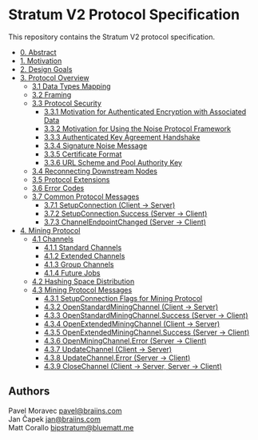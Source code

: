 # Stratum V2 Protocol Specification
This repository contains the Stratum V2 protocol specification.

- [0. Abstract](https://github.com/stratum-mining/sv2-spec/blob/main/00-Abstract.md)
- [1. Motivation](https://github.com/stratum-mining/sv2-spec/blob/main/01-Motivation.md)
- [2. Design Goals](https://github.com/stratum-mining/sv2-spec/blob/main/02-Design-Goals.md)
- [3. Protocol Overview](https://github.com/stratum-mining/sv2-spec/blob/main/03-Protocol-Overview.md)
  - [3.1 Data Types Mapping](https://github.com/stratum-mining/sv2-spec/blob/main/03-Protocol-Overview.md#31-data-types-mapping)
  - [3.2 Framing](https://github.com/stratum-mining/sv2-spec/blob/main/03-Protocol-Overview.md#32-framing)
  - [3.3 Protocol Security](https://github.com/stratum-mining/sv2-spec/blob/main/03-Protocol-Overview.md#33-protocol-security)
    - [3.3.1 Motivation for Authenticated Encryption with Associated Data](https://github.com/stratum-mining/sv2-spec/blob/main/03-Protocol-Overview.md#331-motivation-for-authenticated-encryption-with-associated-data)
    - [3.3.2 Motivation for Using the Noise Protocol Framework](https://github.com/stratum-mining/sv2-spec/blob/main/03-Protocol-Overview.md#332-motivation-for-using-the-noise-protocol-framework)
    - [3.3.3 Authenticated Key Agreement Handshake](https://github.com/stratum-mining/sv2-spec/blob/main/03-Protocol-Overview.md#333-authenticated-key-agreement-handshake)
    - [3.3.4 Signature Noise Message](https://github.com/stratum-mining/sv2-spec/blob/main/03-Protocol-Overview.md#334-signature-noise-message)
    - [3.3.5 Certificate Format](https://github.com/stratum-mining/sv2-spec/blob/main/03-Protocol-Overview.md#335-certificate-format)
    - [3.3.6 URL Scheme and Pool Authority Key](https://github.com/stratum-mining/sv2-spec/blob/main/03-Protocol-Overview.md#336-url-scheme-and-pool-authority-key)
  - [3.4 Reconnecting Downstream Nodes](https://github.com/stratum-mining/sv2-spec/blob/main/03-Protocol-Overview.md#34-reconnecting-downstream-nodes)
  - [3.5 Protocol Extensions](https://github.com/stratum-mining/sv2-spec/blob/main/03-Protocol-Overview.md#35-protocol-extensions)
  - [3.6 Error Codes](https://github.com/stratum-mining/sv2-spec/blob/main/03-Protocol-Overview.md#36-error-codes)
  - [3.7 Common Protocol Messages](https://github.com/stratum-mining/sv2-spec/blob/main/03-Protocol-Overview.md#37-common-protocol-messages)
    - [3.7.1 SetupConnection (Client -> Server)](https://github.com/stratum-mining/sv2-spec/blob/main/03-Protocol-Overview.md#371-setupconnection-client---server)
    - [3.7.2 SetupConnection.Success (Server -> Client)](https://github.com/stratum-mining/sv2-spec/blob/main/03-Protocol-Overview.md#372-setupconnectionsuccess-server---client)
    - [3.7.3 ChannelEndpointChanged (Server -> Client)](https://github.com/stratum-mining/sv2-spec/blob/main/03-Protocol-Overview.md#373-channelendpointchanged-server---client)
- [4. Mining Protocol](https://github.com/bitcoin/bips/blob/master/bip-0320.mediawiki)
  - [4.1 Channels](https://github.com/stratum-mining/sv2-spec/blob/main/04-Mining-Protocol.md#411-standard-channels)
    - [4.1.1 Standard Channels](https://github.com/stratum-mining/sv2-spec/blob/main/04-Mining-Protocol.md#411-standard-channels)
    - [4.1.2 Extended Channels](https://github.com/stratum-mining/sv2-spec/blob/main/04-Mining-Protocol.md#412-extended-channels)
    - [4.1.3 Group Channels](https://github.com/stratum-mining/sv2-spec/blob/main/04-Mining-Protocol.md#413-group-channels)
    - [4.1.4 Future Jobs](https://github.com/stratum-mining/sv2-spec/blob/main/04-Mining-Protocol.md#414-future-jobs)
  - [4.2 Hashing Space Distribution](https://github.com/stratum-mining/sv2-spec/blob/main/04-Mining-Protocol.md#42-hashing-space-distribution)
  - [4.3 Mining Protocol Messages](https://github.com/stratum-mining/sv2-spec/blob/main/04-Mining-Protocol.md#43-mining-protocol-messages)
    - [4.3.1 SetupConnection Flags for Mining Protocol](https://github.com/stratum-mining/sv2-spec/blob/main/04-Mining-Protocol.md#431-setupconnection-flags-for-mining-protocol)
    - [4.3.2 OpenStandardMiningChannel (Client -> Server)](https://github.com/stratum-mining/sv2-spec/blob/main/04-Mining-Protocol.md#432-openstandardminingchannel-client---server)
    - [4.3.3 OpenStandardMiningChannel.Success (Server -> Client)](https://github.com/stratum-mining/sv2-spec/blob/main/04-Mining-Protocol.md#433-openstandardminingchannelsuccess-server---client)
    - [4.3.4 OpenExtendedMiningChannel (Client -> Server)](https://github.com/stratum-mining/sv2-spec/blob/main/04-Mining-Protocol.md#434-openextendedminingchannel-client---server)
    - [4.3.5 OpenExtendedMiningChannel.Success (Server -> Client)](https://github.com/stratum-mining/sv2-spec/blob/main/04-Mining-Protocol.md#435-openextendedminingchannelsuccess-server---client)
    - [4.3.6 OpenMiningChannel.Error (Server -> Client)](https://github.com/stratum-mining/sv2-spec/blob/main/04-Mining-Protocol.md#436-openminingchannelerror-server---client)
    - [4.3.7 UpdateChannel (Client -> Server)](https://github.com/stratum-mining/sv2-spec/blob/main/04-Mining-Protocol.md#437-updatechannel-client---server)
    - [4.3.8 UpdateChannel.Error (Server -> Client)](https://github.com/stratum-mining/sv2-spec/blob/main/04-Mining-Protocol.md#438-updatechannelerror-server---client)
    - [4.3.9 CloseChannel (Client -> Server, Server -> Client)](https://github.com/stratum-mining/sv2-spec/blob/main/04-Mining-Protocol.md#439-closechannel-client---server-server---client)

## Authors
Pavel Moravec <pavel@braiins.com>  
Jan Čapek <jan@braiins.com>  
Matt Corallo <bipstratum@bluematt.me>
